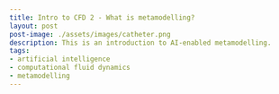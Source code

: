 ```yaml
---
title: Intro to CFD 2 - What is metamodelling? 
layout: post
post-image: ./assets/images/catheter.png
description: This is an introduction to AI-enabled metamodelling.
tags:
- artificial intelligence
- computational fluid dynamics
- metamodelling
---
```



